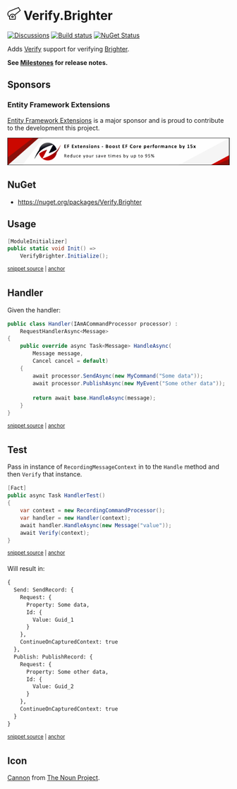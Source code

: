 # <img src="/src/icon.png" height="30px"> Verify.Brighter

[![Discussions](https://img.shields.io/badge/Verify-Discussions-yellow?svg=true&label=)](https://github.com/orgs/VerifyTests/discussions)
[![Build status](https://ci.appveyor.com/api/projects/status/qwqcg22d7v2awni7?svg=true)](https://ci.appveyor.com/project/SimonCropp/Verify-Brighter)
[![NuGet Status](https://img.shields.io/nuget/v/Verify.Brighter.svg)](https://www.nuget.org/packages/Verify.Brighter/)

Adds [Verify](https://github.com/VerifyTests/Verify) support for verifying [Brighter](https://www.goparamore.io/).<!-- singleLineInclude: intro. path: /docs/intro.include.md -->

**See [Milestones](../../milestones?state=closed) for release notes.**


## Sponsors


### Entity Framework Extensions<!-- include: zzz. path: /docs/zzz.include.md -->

[Entity Framework Extensions](https://entityframework-extensions.net/?utm_source=simoncropp&utm_medium=Verify.Brighter) is a major sponsor and is proud to contribute to the development this project.

[![Entity Framework Extensions](https://raw.githubusercontent.com/VerifyTests/Verify.Brighter/refs/heads/main/docs/zzz.png)](https://entityframework-extensions.net/?utm_source=simoncropp&utm_medium=Verify.Brighter)<!-- endInclude -->


## NuGet

 * https://nuget.org/packages/Verify.Brighter


## Usage

<!-- snippet: Enable -->
<a id='snippet-Enable'></a>
```cs
[ModuleInitializer]
public static void Init() =>
    VerifyBrighter.Initialize();
```
<sup><a href='/src/Tests/ModuleInitializer.cs#L3-L9' title='Snippet source file'>snippet source</a> | <a href='#snippet-Enable' title='Start of snippet'>anchor</a></sup>
<!-- endSnippet -->


## Handler

Given the handler:

<!-- snippet: Handler -->
<a id='snippet-Handler'></a>
```cs
public class Handler(IAmACommandProcessor processor) :
    RequestHandlerAsync<Message>
{
    public override async Task<Message> HandleAsync(
        Message message,
        Cancel cancel = default)
    {
        await processor.SendAsync(new MyCommand("Some data"));
        await processor.PublishAsync(new MyEvent("Some other data"));

        return await base.HandleAsync(message);
    }
}
```
<sup><a href='/src/Tests/Tests.cs#L30-L46' title='Snippet source file'>snippet source</a> | <a href='#snippet-Handler' title='Start of snippet'>anchor</a></sup>
<!-- endSnippet -->


## Test

Pass in instance of `RecordingMessageContext` in to the `Handle` method and then `Verify` that instance.

<!-- snippet: HandlerTest -->
<a id='snippet-HandlerTest'></a>
```cs
[Fact]
public async Task HandlerTest()
{
    var context = new RecordingCommandProcessor();
    var handler = new Handler(context);
    await handler.HandleAsync(new Message("value"));
    await Verify(context);
}
```
<sup><a href='/src/Tests/Tests.cs#L7-L18' title='Snippet source file'>snippet source</a> | <a href='#snippet-HandlerTest' title='Start of snippet'>anchor</a></sup>
<!-- endSnippet -->

Will result in:

<!-- snippet: Tests.HandlerTest.verified.txt -->
<a id='snippet-Tests.HandlerTest.verified.txt'></a>
```txt
{
  Send: SendRecord: {
    Request: {
      Property: Some data,
      Id: {
        Value: Guid_1
      }
    },
    ContinueOnCapturedContext: true
  },
  Publish: PublishRecord: {
    Request: {
      Property: Some other data,
      Id: {
        Value: Guid_2
      }
    },
    ContinueOnCapturedContext: true
  }
}
```
<sup><a href='/src/Tests/Tests.HandlerTest.verified.txt#L1-L20' title='Snippet source file'>snippet source</a> | <a href='#snippet-Tests.HandlerTest.verified.txt' title='Start of snippet'>anchor</a></sup>
<!-- endSnippet -->


## Icon

[Cannon](https://thenounproject.com/term/cannon/2181690/) from [The Noun Project](https://thenounproject.com/).
